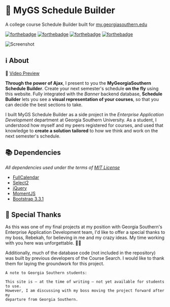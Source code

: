 # :date: MyGS Schedule Builder
A college course Schedule Builder built for [my.georgiasouthern.edu](https://my.georgiasouthern.edu)

[![forthebadge](https://forthebadge.com/images/badges/does-not-contain-treenuts.svg)](https://forthebadge.com) [![forthebadge](https://forthebadge.com/images/badges/built-with-science.svg)](https://forthebadge.com) [![forthebadge](https://forthebadge.com/images/badges/powered-by-electricity.svg)](https://forthebadge.com) [![forthebadge](https://forthebadge.com/images/badges/made-with-javascript.svg)](https://forthebadge.com)

![Screenshot](https://i.imgur.com/iMQIGHJ.png)

## :information_source: About

:movie_camera: [Video Preview](https://www.facebook.com/kobitate94/videos/vb.100004752517020/820863448082065/)

**Through the power of Ajax**, I present to you the **MyGeorgiaSouthern Schedule
Builder**. Create your next semester's schedule **on the fly** using this website.
Fully integrated with the _Banner_ backend database, **Schedule Builder** lets you
see a **visual representation of your courses**, so that you can decide the best
sections to take.

I built MyGS Schedule Builder as a side project in the _Enterprise Application
Development_ department at Georgia Southern University. As a student, I
understood how myself and my peers registered for courses, and used that
knowledge to **create a solution tailored** to how we think and work on the next
semester's schedule.

## :books: Dependencies

_All dependencies used under the terms of [MIT License](https://opensource.org/licenses/MIT)_

* [FullCalendar](https://fullcalendar.io/)
* [Select2](https://select2.org/)
* [jQuery](http://jquery.com/)
* [MomentJS](https://momentjs.com/)
* [Bootstrap 3.3.1](https://getbootstrap.com/docs/3.3/)

## :tada: Special Thanks

As this was one of my final projects at my position with Georgia Southern's
Enterprise Application Development team, I'd like to offer a special thanks to
my boss, Rebekah, for believing in me and my crazy ideas. My time working with
you here was unforgettable. :blue_heart::yellow_heart:

Additionally, much of the database code (not included in the repository) was
built by previous developers of the Course Search. I would like to thank them
for laying the groundwork for this project.

```
A note to Georgia Southern students:  

This site is – at the time of writing – not yet available for students to use.
However, I am discussing with my boss moving the project forward after my
departure from Georgia Southern.
```
